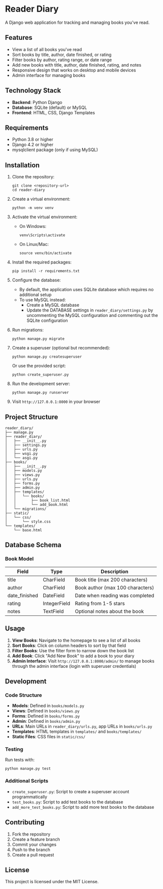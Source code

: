 # Reader Diary

A Django web application for tracking and managing books you've read.

## Features

- View a list of all books you've read
- Sort books by title, author, date finished, or rating
- Filter books by author, rating range, or date range
- Add new books with title, author, date finished, rating, and notes
- Responsive design that works on desktop and mobile devices
- Admin interface for managing books

## Technology Stack

- **Backend**: Python Django
- **Database**: SQLite (default) or MySQL
- **Frontend**: HTML, CSS, Django Templates

## Requirements

- Python 3.8 or higher
- Django 4.2 or higher
- mysqlclient package (only if using MySQL)

## Installation

1. Clone the repository:
   ```
   git clone <repository-url>
   cd reader-diary
   ```

2. Create a virtual environment:
   ```
   python -m venv venv
   ```

3. Activate the virtual environment:
   - On Windows:
     ```
     venv\Scripts\activate
     ```
   - On Linux/Mac:
     ```
     source venv/bin/activate
     ```

4. Install the required packages:
   ```
   pip install -r requirements.txt
   ```

5. Configure the database:
   - By default, the application uses SQLite database which requires no additional setup
   - To use MySQL instead:
     - Create a MySQL database
     - Update the DATABASE settings in `reader_diary/settings.py` by uncommenting the MySQL configuration and commenting out the SQLite configuration

6. Run migrations:
   ```
   python manage.py migrate
   ```

7. Create a superuser (optional but recommended):
   ```
   python manage.py createsuperuser
   ```
   Or use the provided script:
   ```
   python create_superuser.py
   ```

8. Run the development server:
   ```
   python manage.py runserver
   ```

9. Visit `http://127.0.0.1:8000` in your browser

## Project Structure

```
reader_diary/
├── manage.py
├── reader_diary/
│   ├── __init__.py
│   ├── settings.py
│   ├── urls.py
│   ├── wsgi.py
│   └── asgi.py
├── books/
│   ├── __init__.py
│   ├── models.py
│   ├── views.py
│   ├── urls.py
│   ├── forms.py
│   ├── admin.py
│   ├── templates/
│   │   └── books/
│   │       ├── book_list.html
│   │       └── add_book.html
│   └── migrations/
├── static/
│   └── css/
│       └── style.css
└── templates/
    └── base.html
```

## Database Schema

### Book Model

| Field | Type | Description |
|-------|------|-------------|
| title | CharField | Book title (max 200 characters) |
| author | CharField | Book author (max 100 characters) |
| date_finished | DateField | Date when reading was completed |
| rating | IntegerField | Rating from 1-5 stars |
| notes | TextField | Optional notes about the book |

## Usage

1. **View Books**: Navigate to the homepage to see a list of all books
2. **Sort Books**: Click on column headers to sort by that field
3. **Filter Books**: Use the filter form to narrow down the book list
4. **Add Book**: Click "Add New Book" to add a book to your diary
5. **Admin Interface**: Visit `http://127.0.0.1:8000/admin/` to manage books through the admin interface (login with superuser credentials)

## Development

### Code Structure

- **Models**: Defined in `books/models.py`
- **Views**: Defined in `books/views.py`
- **Forms**: Defined in `books/forms.py`
- **Admin**: Defined in `books/admin.py`
- **URLs**: Main URLs in `reader_diary/urls.py`, app URLs in `books/urls.py`
- **Templates**: HTML templates in `templates/` and `books/templates/`
- **Static Files**: CSS files in `static/css/`

### Testing

Run tests with:
```
python manage.py test
```

### Additional Scripts

- `create_superuser.py`: Script to create a superuser account programmatically
- `test_books.py`: Script to add test books to the database
- `add_more_test_books.py`: Script to add more test books to the database

## Contributing

1. Fork the repository
2. Create a feature branch
3. Commit your changes
4. Push to the branch
5. Create a pull request

## License

This project is licensed under the MIT License.